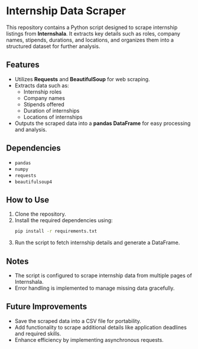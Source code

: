 # Internship Data Scraper

This repository contains a Python script designed to scrape internship listings from **Internshala**. It extracts key details such as roles, company names, stipends, durations, and locations, and organizes them into a structured dataset for further analysis.

## Features
- Utilizes **Requests** and **BeautifulSoup** for web scraping.
- Extracts data such as:
  - Internship roles
  - Company names
  - Stipends offered
  - Duration of internships
  - Locations of internships
- Outputs the scraped data into a **pandas DataFrame** for easy processing and analysis.

## Dependencies
- `pandas`
- `numpy`
- `requests`
- `beautifulsoup4`

## How to Use
1. Clone the repository.
2. Install the required dependencies using:
   ```bash
   pip install -r requirements.txt
   ```
3. Run the script to fetch internship details and generate a DataFrame.

## Notes
- The script is configured to scrape internship data from multiple pages of Internshala.
- Error handling is implemented to manage missing data gracefully.

## Future Improvements
- Save the scraped data into a CSV file for portability.
- Add functionality to scrape additional details like application deadlines and required skills.
- Enhance efficiency by implementing asynchronous requests.
